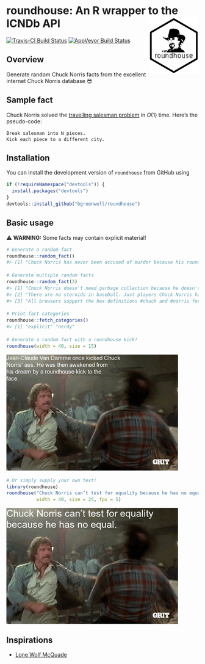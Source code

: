 roundhouse: An R wrapper to the ICNDb API <img src="tools/roundhouse-logo.png" align="right" width="130" height="150" />
========================================================================================================================

[![Travis-CI Build
Status](https://travis-ci.org/bgreenwell/roundhouse.svg?branch=master)](https://travis-ci.org/bgreenwell/roundhouse)
[![AppVeyor Build
Status](https://ci.appveyor.com/api/projects/status/github/bgreenwell/roundhouse?branch=master&svg=true)](https://ci.appveyor.com/project/bgreenwell/roundhouse)

Overview
--------

Generate random Chuck Norris facts from the excellent internet Chuck
Norris database 😎

Sample fact
-----------

Chuck Norris solved the [travelling salesman
problem](https://en.wikipedia.org/wiki/Travelling_salesman_problem) in
*O*(1) time. Here’s the pseudo-code:

    Break salesman into N pieces.
    Kick each piece to a different city.

Installation
------------

You can install the development version of `roundhouse` from GitHub
using

``` r
if (!requireNamespace("devtools")) {
  install.packages("devtools")
}
devtools::install_github("bgreenwell/roundhouse")
```

Basic usage
-----------

⚠️ **WARNING:** Some facts may contain explicit material!

``` r
# Generate a random fact
roundhouse::random_fact()
#> [1] "Chuck Norris has never been accused of murder because his roundhouse kicks are recognized as 'acts of God.'"

# Generate multiple random facts
roundhouse::random_fact(3)
#> [1] "Chuck Norris doesn't need garbage collection because he doesn't call .Dispose(), he calls .DropKick()."
#> [2] "There are no steroids in baseball. Just players Chuck Norris has breathed on."                         
#> [3] "All browsers support the hex definitions #chuck and #norris for the colors black and blue."

# Print fact categories
roundhouse::fetch_categories()
#> [1] "explicit" "nerdy"

# Generate a random fact with a roundhouse kick!
roundhouse(width = 40, size = 15)
```

<!-- gif <- roundhouse(width = 40, size = 15) -->
<!-- magick::image_write(gif, path = "tools/roundhouse.gif") -->
![](tools/roundhouse.gif)

``` r
# Or simply supply your own text!
library(roundhouse)
roundhouse("Chuck Norris can’t test for equality because he has no equal.",
           width = 40, size = 25, fps = 5)
```

<img src="tools/README-unnamed-chunk-3-1.gif" style="display: block; margin: auto auto auto 0;" />

Inspirations
------------

-   [Lone Wolf McQuade](https://www.youtube.com/watch?v=pfLTbzU0FXo)
